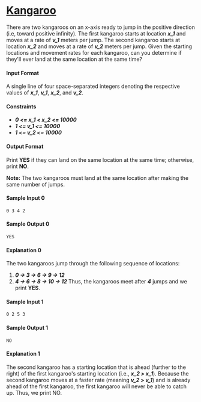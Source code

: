 # [Kangaroo](https://www.hackerrank.com/challenges/kangaroo)

There are two kangaroos on an x-axis ready to jump in the positive direction (i.e, toward positive infinity). The first kangaroo starts at location __*x_1*__ and moves at a rate of __*v_1*__ meters per jump. The second kangaroo starts at location __*x_2*__ and moves at a rate of __*v_2*__ meters per jump. Given the starting locations and movement rates for each kangaroo, can you determine if they'll ever land at the same location at the same time?

#### Input Format
A single line of four space-separated integers denoting the respective values of __*x_1*__, __*v_1*__, __*x_2*__, and __*v_2*__.

#### Constraints
* __*0 <= x_1 < x_2 <= 10000*__
* __*1 <= v_1 <= 10000*__
* __*1 <= v_2 <= 10000*__

#### Output Format
Print __YES__ if they can land on the same location at the same time; otherwise, print __NO__.

__Note:__ The two kangaroos must land at the same location after making the same number of jumps.

#### Sample Input 0
```
0 3 4 2
```

#### Sample Output 0
```
YES
```

#### Explanation 0
The two kangaroos jump through the following sequence of locations:
1. __*0 -> 3 -> 6 -> 9 -> 12*__
2. __*4 -> 6 -> 8 -> 10 -> 12*__
Thus, the kangaroos meet after __*4*__ jumps and we print __YES__.

#### Sample Input 1
```
0 2 5 3
```

#### Sample Output 1
```
NO
```

#### Explanation 1
The second kangaroo has a starting location that is ahead (further to the right) of the first kangaroo's starting location (i.e., __*x_2 > x_1*__). Because the second kangaroo moves at a faster rate (meaning __*v_2 > v_1*__) and is already ahead of the first kangaroo, the first kangaroo will never be able to catch up. Thus, we print NO.
